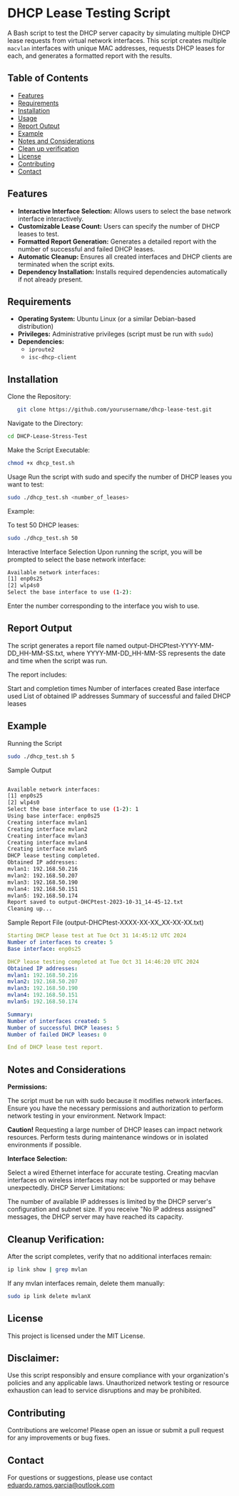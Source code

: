 # DHCP Lease Testing Script

A Bash script to test the DHCP server capacity by simulating multiple DHCP lease requests from virtual network interfaces. This script creates multiple `macvlan` interfaces with unique MAC addresses, requests DHCP leases for each, and generates a formatted report with the results.

## Table of Contents

- [Features](#features)
- [Requirements](#requirements)
- [Installation](#installation)
- [Usage](#usage)
- [Report Output](#report-output)
- [Example](#example)
- [Notes and Considerations](#notes-and-considerations)
- [Clean up verification](#cleanup-verification)
- [License](#license)
- [Contributing](#contributing)
- [Contact](#contact)

## Features

- **Interactive Interface Selection:** Allows users to select the base network interface interactively.
- **Customizable Lease Count:** Users can specify the number of DHCP leases to test.
- **Formatted Report Generation:** Generates a detailed report with the number of successful and failed DHCP leases.
- **Automatic Cleanup:** Ensures all created interfaces and DHCP clients are terminated when the script exits.
- **Dependency Installation:** Installs required dependencies automatically if not already present.

## Requirements

- **Operating System:** Ubuntu Linux (or a similar Debian-based distribution)
- **Privileges:** Administrative privileges (script must be run with `sudo`)
- **Dependencies:**
  - `iproute2`
  - `isc-dhcp-client`

## Installation

Clone the Repository:

```bash
   git clone https://github.com/yourusername/dhcp-lease-test.git
```
Navigate to the Directory:

```bash
cd DHCP-Lease-Stress-Test
```
Make the Script Executable:

```bash
chmod +x dhcp_test.sh
```
Usage
Run the script with sudo and specify the number of DHCP leases you want to test:

```bash
sudo ./dhcp_test.sh <number_of_leases>
```
Example:

To test 50 DHCP leases:

```bash
sudo ./dhcp_test.sh 50
```
Interactive Interface Selection
Upon running the script, you will be prompted to select the base network interface:

```bash
Available network interfaces:
[1] enp0s25
[2] wlp4s0
Select the base interface to use (1-2):
```
Enter the number corresponding to the interface you wish to use.

## **Report Output**

The script generates a report file named output-DHCPtest-YYYY-MM-DD_HH-MM-SS.txt, where YYYY-MM-DD_HH-MM-SS represents the date and time when the script was run.

The report includes:

Start and completion times
Number of interfaces created
Base interface used
List of obtained IP addresses
Summary of successful and failed DHCP leases

## Example

Running the Script
```bash
sudo ./dhcp_test.sh 5
```
Sample Output

```bash

Available network interfaces:
[1] enp0s25
[2] wlp4s0
Select the base interface to use (1-2): 1
Using base interface: enp0s25
Creating interface mvlan1
Creating interface mvlan2
Creating interface mvlan3
Creating interface mvlan4
Creating interface mvlan5
DHCP lease testing completed.
Obtained IP addresses:
mvlan1: 192.168.50.216
mvlan2: 192.168.50.207
mvlan3: 192.168.50.190
mvlan4: 192.168.50.151
mvlan5: 192.168.50.174
Report saved to output-DHCPtest-2023-10-31_14-45-12.txt
Cleaning up...
```

Sample Report File (output-DHCPtest-XXXX-XX-XX_XX-XX-XX.txt)

```yaml
Starting DHCP lease test at Tue Oct 31 14:45:12 UTC 2024
Number of interfaces to create: 5
Base interface: enp0s25

DHCP lease testing completed at Tue Oct 31 14:46:20 UTC 2024
Obtained IP addresses:
mvlan1: 192.168.50.216
mvlan2: 192.168.50.207
mvlan3: 192.168.50.190
mvlan4: 192.168.50.151
mvlan5: 192.168.50.174

Summary:
Number of interfaces created: 5
Number of successful DHCP leases: 5
Number of failed DHCP leases: 0

End of DHCP lease test report.
```
## Notes and Considerations

**Permissions:**

The script must be run with sudo because it modifies network interfaces.
Ensure you have the necessary permissions and authorization to perform network testing in your environment.
Network Impact:

**Caution!**
Requesting a large number of DHCP leases can impact network resources.
Perform tests during maintenance windows or in isolated environments if possible.

**Interface Selection:**

Select a wired Ethernet interface for accurate testing.
Creating macvlan interfaces on wireless interfaces may not be supported or may behave unexpectedly.
DHCP Server Limitations:

The number of available IP addresses is limited by the DHCP server's configuration and subnet size.
If you receive "No IP address assigned" messages, the DHCP server may have reached its capacity.

## Cleanup Verification:

After the script completes, verify that no additional interfaces remain:
```bash
ip link show | grep mvlan
```
If any mvlan interfaces remain, delete them manually:
```bash
sudo ip link delete mvlanX
```
## License
This project is licensed under the MIT License.

## Disclaimer:
Use this script responsibly and ensure compliance with your organization's policies and any applicable laws. Unauthorized network testing or resource exhaustion can lead to service disruptions and may be prohibited.

## Contributing

Contributions are welcome! Please open an issue or submit a pull request for any improvements or bug fixes.

## Contact

For questions or suggestions, please use contact eduardo.ramos.garcia@outlook.com

